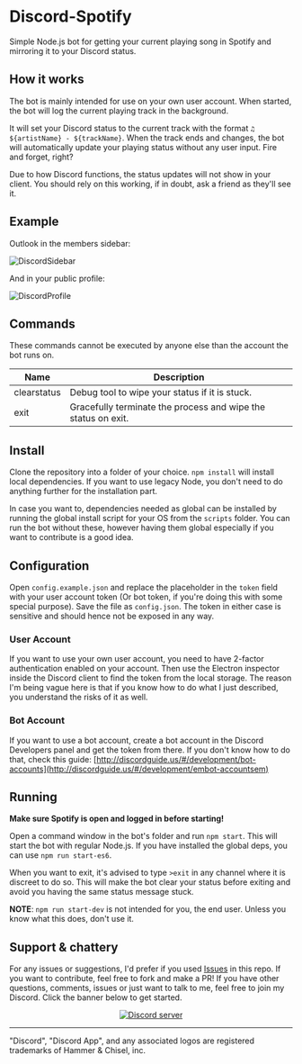 # Discord-Spotify

Simple Node.js bot for getting your current playing song in Spotify and mirroring it to your Discord status.

## How it works

The bot is mainly intended for use on your own user account. When started, the bot will log the current playing track in the background.

It will set your Discord status to the current track with the format `♫ ${artistName} - ${trackName}`. When the track ends and changes, the bot will automatically update your playing status without any user input. Fire and forget, right?

Due to how Discord functions, the status updates will not show in your client. You should rely on this working, if in doubt, ask a friend as they'll see it.

## Example

Outlook in the members sidebar:

![DiscordSidebar](http://images.lwtechgaming.me/f6q97ph.png)

And in your public profile:

![DiscordProfile](http://images.lwtechgaming.me/AQqft63.png)

## Commands

These commands cannot be executed by anyone else than the account the bot runs on.

| Name | Description |
| ---- | ----------- |
| clearstatus | Debug tool to wipe your status if it is stuck. |
| exit | Gracefully terminate the process and wipe the status on exit. |

## Install

Clone the repository into a folder of your choice. `npm install` will install local dependencies. If you want to use legacy Node, you don't need to do anything further for the installation part.

In case you want to, dependencies needed as global can be installed by running the global install script for your OS from the `scripts` folder. You can run the bot without these, however having them global especially if you want to contribute is a good idea.

## Configuration
Open `config.example.json` and replace the placeholder in the `token` field with your user account token (Or bot token, if you're doing this with some special purpose). Save the file as `config.json`. The token in either case is sensitive and should hence not be exposed in any way.

### User Account
If you want to use your own user account, you need to have 2-factor authentication enabled on your account. Then use the Electron inspector inside the Discord client to find the token from the local storage. The reason I'm being vague here is that if you know how to do what I just described, you understand the risks of it as well.

### Bot Account

If you want to use a bot account, create a bot account in the Discord Developers panel and get the token from there. If you don't know how to do that, check this guide: [http://discordguide.us/#/development/bot-accounts](http://discordguide.us/#/development/embot-accountsem)

## Running

**Make sure Spotify is open and logged in before starting!**

Open a command window in the bot's folder and run `npm start`. This will start the bot with regular Node.js. If you have installed the global deps, you can use `npm run start-es6`.

When you want to exit, it's advised to type `>exit` in any channel where it is discreet to do so. This will make the bot clear your status before exiting and avoid you having the same status message stuck.

**NOTE**: `npm run start-dev` is not intended for you, the end user. Unless you know what this does, don't use it.

## Support & chattery

For any issues or suggestions, I'd prefer if you used [Issues](https://github.com/LWTechGaming/Discord-Spotify/issues) in this repo. If you want to contribute, feel free to fork and make a PR! If you have other questions, comments, issues or just want to talk to me, feel free to join my Discord. Click the banner below to get started.

<p align="center">
  <a href="https://discord.gg/NaN39J8"><img src="https://discordapp.com/api/guilds/293097624246943744/widget.png?style=banner2" alt="Discord server"></a>
</p>

---

"Discord", "Discord App", and any associated logos are registered trademarks of Hammer & Chisel, inc.

